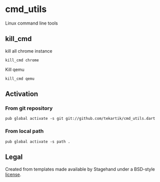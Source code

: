 # cmd_utils

Linux command line tools

## kill_cmd

kill all chrome instance

    kill_cmd chrome
    
Kill qemu

    kill_cmd qemu
    
## Activation

### From git repository

    pub global activate -s git git://github.com/tekartik/cmd_utils.dart

### From local path

    pub global activate -s path .
    
## Legal

Created from templates made available by Stagehand under a BSD-style
[license](https://github.com/dart-lang/stagehand/blob/master/LICENSE).
